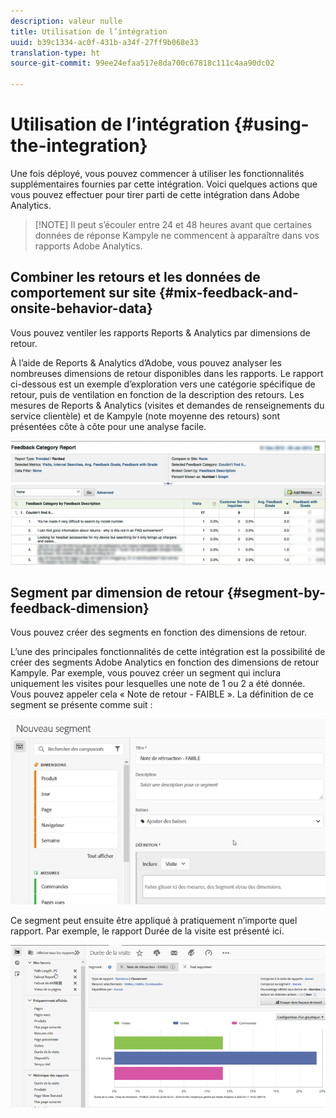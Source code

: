 ```yaml
---
description: valeur nulle
title: Utilisation de l’intégration
uuid: b39c1334-ac0f-431b-a34f-27ff9b068e33
translation-type: ht
source-git-commit: 99ee24efaa517e8da700c67818c111c4aa90dc02

---
```



# Utilisation de l’intégration {#using-the-integration}

Une fois déployé, vous pouvez commencer à utiliser les fonctionnalités supplémentaires fournies par cette intégration. Voici quelques actions que vous pouvez effectuer pour tirer parti de cette intégration dans Adobe Analytics.

> [!NOTE] Il peut s’écouler entre 24 et 48 heures avant que certaines données de réponse Kampyle ne commencent à apparaître dans vos rapports Adobe Analytics.

## Combiner les retours et les données de comportement sur site {#mix-feedback-and-onsite-behavior-data}

Vous pouvez ventiler les rapports Reports &amp; Analytics par dimensions de retour.

À l’aide de Reports &amp; Analytics d’Adobe, vous pouvez analyser les nombreuses dimensions de retour disponibles dans les rapports. Le rapport ci-dessous est un exemple d’exploration vers une catégorie spécifique de retour, puis de ventilation en fonction de la description des retours. Les mesures de Reports &amp; Analytics (visites et demandes de renseignements du service clientèle) et de Kampyle (note moyenne des retours) sont présentées côte à côte pour une analyse facile.

![](assets/feedback_category_report.png)

## Segment par dimension de retour {#segment-by-feedback-dimension}

Vous pouvez créer des segments en fonction des dimensions de retour.

L’une des principales fonctionnalités de cette intégration est la possibilité de créer des segments Adobe Analytics en fonction des dimensions de retour Kampyle. Par exemple, vous pouvez créer un segment qui inclura uniquement les visites pour lesquelles une note de 1 ou 2 a été donnée. Vous pouvez appeler cela « Note de retour - FAIBLE ». La définition de ce segment se présente comme suit :

![](assets/segment_feedback.png)

Ce segment peut ensuite être appliqué à pratiquement n’importe quel rapport. Par exemple, le rapport Durée de la visite est présenté ici.

![](assets/time_spent_per_visit.png)
